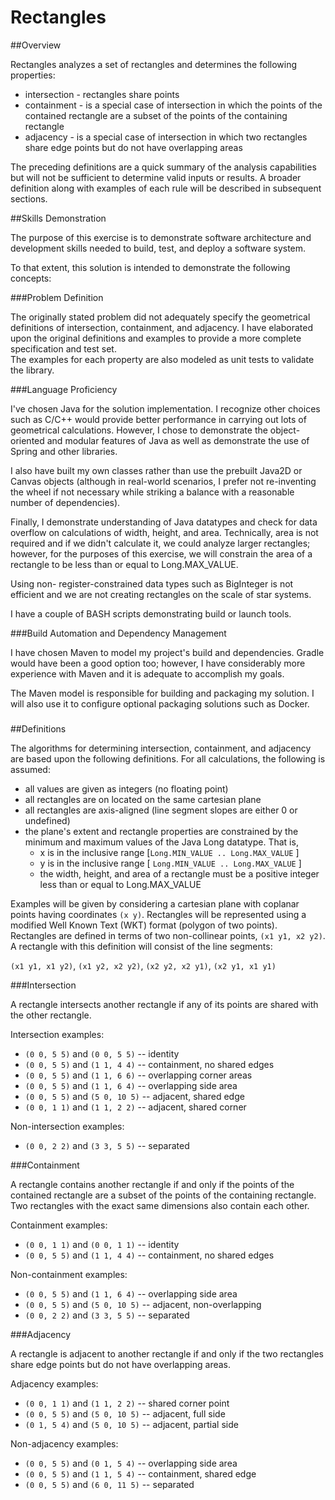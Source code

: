 Rectangles
==========

##Overview

Rectangles analyzes a set of rectangles and determines the following properties:

*   intersection - rectangles share points
*   containment - is a special case of intersection in which the points of the
    contained rectangle are a subset of the points of the containing rectangle
*   adjacency - is a special case of intersection in which two rectangles share
    edge points but do not have overlapping areas

The preceding definitions are a quick summary of the analysis capabilities but
will not be sufficient to determine valid inputs or results.  A broader definition
along with examples of each rule will be described in subsequent sections.

##Skills Demonstration

The purpose of this exercise is to demonstrate software architecture and
development skills needed to build, test, and deploy a software system.

To that extent, this solution is intended to demonstrate the following concepts:

###Problem Definition

The originally stated problem did not adequately specify the geometrical definitions
of intersection, containment, and adjacency.  I have elaborated upon the original
definitions and examples to provide a more complete specification and test set.  
The examples for each property are also modeled as unit tests to validate the library.

###Language Proficiency

I've chosen Java for the solution implementation.  I recognize other choices such as
C/C++ would provide better performance in carrying out lots of geometrical calculations.
However, I chose to demonstrate the object-oriented and modular features of Java as well
as demonstrate the use of Spring and other libraries.

I also have built my own classes rather than use the prebuilt Java2D or Canvas
objects (although in real-world scenarios, I prefer not re-inventing the wheel
if not necessary while striking a balance with a reasonable number of dependencies).

Finally, I demonstrate understanding of Java datatypes and check for data overflow
on calculations of width, height, and area.  Technically, area is not required and
if we didn't calculate it, we could analyze larger rectangles; however, for the
purposes of this exercise, we will constrain the area of a rectangle to be less
than or equal to Long.MAX_VALUE.

Using non- register-constrained data types such as BigInteger is not efficient and
we are not creating rectangles on the scale of star systems.

I have a couple of BASH scripts demonstrating build or launch tools.

###Build Automation and Dependency Management

I have chosen Maven to model my project's build and dependencies.  Gradle would have been a
good option too; however, I have considerably more experience with Maven and it is
adequate to accomplish my goals.

The Maven model is responsible for building and packaging my solution.  I will also use
it to configure optional packaging solutions such as Docker.

###

##Definitions

The algorithms for determining intersection, containment, and adjacency
are based upon the following definitions.  For all calculations, the following
is assumed:

*   all values are given as integers (no floating point)
*   all rectangles are on located on the same cartesian plane
*   all rectangles are axis-aligned (line segment slopes are either 0 or undefined)
*   the plane's extent and rectangle properties are constrained by the minimum and
    maximum values of the Java Long datatype.  That is,
    *   x is in the inclusive range \[`Long.MIN_VALUE .. Long.MAX_VALUE` \]
    *   y is in the inclusive range \[ `Long.MIN_VALUE .. Long.MAX_VALUE` \]
    *   the width, height, and area of a rectangle must be a positive integer
        less than or equal to Long.MAX_VALUE

Examples will be given by considering a cartesian plane with coplanar points having
coordinates `(x y)`.  Rectangles will be represented using a modified Well Known
Text (WKT) format (polygon of two points).  Rectangles are defined in terms of
two non-collinear points, `(x1 y1, x2 y2)`.  A rectangle with this definition
will consist of the line segments:

`(x1 y1, x1 y2)`, `(x1 y2, x2 y2)`, `(x2 y2, x2 y1)`, `(x2 y1, x1 y1)`

###Intersection

A rectangle intersects another rectangle if any of its points are shared with
the other rectangle.

Intersection examples:

*   `(0 0, 5 5)` and `(0 0, 5 5)` -- identity
*   `(0 0, 5 5)` and `(1 1, 4 4)` -- containment, no shared edges
*   `(0 0, 5 5)` and `(1 1, 6 6)` -- overlapping corner areas
*   `(0 0, 5 5)` and `(1 1, 6 4)` -- overlapping side area
*   `(0 0, 5 5)` and `(5 0, 10 5)` -- adjacent, shared edge
*   `(0 0, 1 1)` and `(1 1, 2 2)` -- adjacent, shared corner

Non-intersection examples:

*   `(0 0, 2 2)` and `(3 3, 5 5)` -- separated

###Containment

A rectangle contains another rectangle if and only if the points of the contained rectangle
are a subset of the points of the containing rectangle.  Two rectangles with the exact
same dimensions also contain each other.

Containment examples:
*   `(0 0, 1 1)` and `(0 0, 1 1)` -- identity
*   `(0 0, 5 5)` and `(1 1, 4 4)` -- containment, no shared edges

Non-containment examples:
*   `(0 0, 5 5)` and `(1 1, 6 4)` -- overlapping side area
*   `(0 0, 5 5)` and `(5 0, 10 5)` -- adjacent, non-overlapping
*   `(0 0, 2 2)` and `(3 3, 5 5)` -- separated

###Adjacency

A rectangle is adjacent to another rectangle if and only if the two rectangles
share edge points but do not have overlapping areas.

Adjacency examples:
*   `(0 0, 1 1)` and `(1 1, 2 2)` -- shared corner point
*   `(0 0, 5 5)` and `(5 0, 10 5)` -- adjacent, full side
*   `(0 1, 5 4)` and `(5 0, 10 5)` -- adjacent, partial side

Non-adjacency examples:
*   `(0 0, 5 5)` and `(0 1, 5 4)` -- overlapping side area
*   `(0 0, 5 5)` and `(1 1, 5 4)` -- containment, shared edge
*   `(0 0, 5 5)` and `(6 0, 11 5)` -- separated
